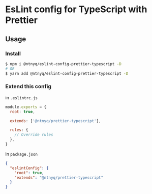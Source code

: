 # EsLint config for TypeScript with Prettier

## Usage

### Install

```bash
$ npm i @ntnyq/eslint-config-prettier-typescript -D
# OR
$ yarn add @ntnyq/eslint-config-prettier-typescript -D
```

### Extend this config

in `.eslintrc.js`

```js
module.exports = {
  root: true,

  extends: ['@ntnyq/prettier-typescript'],

  rules: {
    // Override rules
  },
}
```

in `package.json`

```json
{
  "eslintConfig": {
    "root": true,
    "extends": "@ntnyq/prettier-typescript"
  }
}
```
